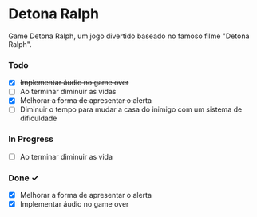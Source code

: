 # Detona Ralph

Game Detona Ralph, um jogo divertido baseado no famoso filme "Detona Ralph".

### Todo

- [x] ~~Implementar áudio no game over~~
- [ ] Ao terminar diminuir as vidas
- [x] ~~Melhorar a forma de apresentar o alerta~~
- [ ] Diminuir o tempo para mudar a casa do inimigo com um sistema de dificuldade

### In Progress

- [ ] Ao terminar diminuir as vida

### Done ✓

- [x] Melhorar a forma de apresentar o alerta
- [x] Implementar áudio no game over

